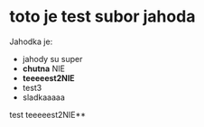 # toto je test subor jahoda

Jahodka je:

* jahody su super
* **chutna** NIE
* **teeeeest2NIE**
* test3 
* sladkaaaaa 

test
teeeeest2NIE**
